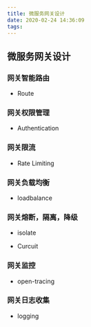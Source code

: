 ```yaml
---
title: 微服务网关设计
date: 2020-02-24 14:36:09
tags:
---
```


## 微服务网关设计

### 网关智能路由

- Route

### 网关权限管理

- Authentication

### 网关限流

- Rate Limiting

### 网关负载均衡

- loadbalance

### 网关熔断，隔离，降级

- isolate

- Curcuit

### 网关监控

- open-tracing

### 网关日志收集

- logging
  
